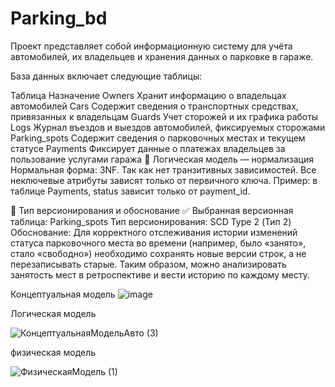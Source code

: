 # Parking_bd

Проект представляет собой информационную систему для учёта автомобилей, их владельцев и хранения данных о парковке в гараже.

База данных включает следующие таблицы:

Таблица	Назначение
Owners	Хранит информацию о владельцах автомобилей
Cars	Содержит сведения о транспортных средствах, привязанных к владельцам
Guards	Учет сторожей и их графика работы
Logs	Журнал въездов и выездов автомобилей, фиксируемых сторожами
Parking_spots	Содержит сведения о парковочных местах и текущем статусе
Payments	Фиксирует данные о платежах владельцев за пользование услугами гаража
📐 Логическая модель — нормализация
Нормальная форма: 3NF. Так как нет транзитивных зависимостей. Все неключевые атрибуты зависят только от первичного ключа. Пример: в таблице Payments, status зависит только от payment_id.

🔁 Тип версионирования и обоснование
✅ Выбранная версионная таблица: Parking_spots
Тип версионирования: SCD Type 2 (Тип 2)
Обоснование:
Для корректного отслеживания истории изменений статуса парковочного места во времени (например, было «занято», стало «свободно») необходимо сохранять новые версии строк, а не перезаписывать старые. Таким образом, можно анализировать занятость мест в ретроспективе и вести историю по каждому месту.

Концептуальная модель
![image](https://github.com/user-attachments/assets/05ec6f4e-8650-488b-af25-4ad18ddce0b9)

Логическая модель

![КонцептуальнаяМодельАвто (3)](https://github.com/user-attachments/assets/babe603e-44c6-4354-a02a-61cc4194d38d)


физическая модель 



![ФизическаяМодель (1)](https://github.com/user-attachments/assets/d1e5ed13-0d42-4b02-9949-a913c4258f33)
